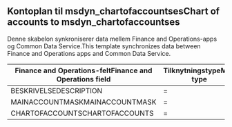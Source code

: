 ## <a name="chart-of-accounts-to-msdyn_chartofaccountses"></a><span data-ttu-id="ee3d5-101">Kontoplan til msdyn_chartofaccountses</span><span class="sxs-lookup"><span data-stu-id="ee3d5-101">Chart of accounts to msdyn_chartofaccountses</span></span>

<span data-ttu-id="ee3d5-102">Denne skabelon synkroniserer data mellem Finance and Operations-apps og Common Data Service.</span><span class="sxs-lookup"><span data-stu-id="ee3d5-102">This template synchronizes data between Finance and Operations apps and Common Data Service.</span></span>

<span data-ttu-id="ee3d5-103">Finance and Operations-felt</span><span class="sxs-lookup"><span data-stu-id="ee3d5-103">Finance and Operations field</span></span> | <span data-ttu-id="ee3d5-104">Tilknytningstype</span><span class="sxs-lookup"><span data-stu-id="ee3d5-104">Map type</span></span> | <span data-ttu-id="ee3d5-105">Andet Dynamics 365-felt</span><span class="sxs-lookup"><span data-stu-id="ee3d5-105">Other Dynamics 365 field</span></span> | <span data-ttu-id="ee3d5-106">Standardværdi</span><span class="sxs-lookup"><span data-stu-id="ee3d5-106">Default value</span></span>
---|---|---|---
<span data-ttu-id="ee3d5-107">BESKRIVELSE</span><span class="sxs-lookup"><span data-stu-id="ee3d5-107">DESCRIPTION</span></span> | = | <span data-ttu-id="ee3d5-108">msdyn_description</span><span class="sxs-lookup"><span data-stu-id="ee3d5-108">msdyn_description</span></span> | 
<span data-ttu-id="ee3d5-109">MAINACCOUNTMASK</span><span class="sxs-lookup"><span data-stu-id="ee3d5-109">MAINACCOUNTMASK</span></span> | = | <span data-ttu-id="ee3d5-110">msdyn_mainaccountmask</span><span class="sxs-lookup"><span data-stu-id="ee3d5-110">msdyn_mainaccountmask</span></span> | 
<span data-ttu-id="ee3d5-111">CHARTOFACCOUNTS</span><span class="sxs-lookup"><span data-stu-id="ee3d5-111">CHARTOFACCOUNTS</span></span> | = | <span data-ttu-id="ee3d5-112">msdyn_name</span><span class="sxs-lookup"><span data-stu-id="ee3d5-112">msdyn_name</span></span> | 
